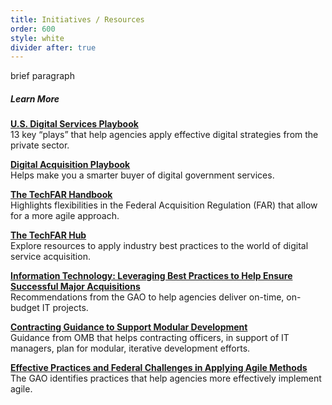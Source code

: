 ```yaml
---
title: Initiatives / Resources
order: 600
style: white
divider after: true
---
```


brief paragraph

##### Learn More

[__U.S. Digital Services Playbook__](https://playbook.cio.gov/)  
13 key “plays” that help agencies apply effective digital strategies from the private sector.

[__Digital Acquisition Playbook__](https://digital-acquisition-playbook.18f.gov/)  
Helps make you a smarter buyer of digital government services.

[__The TechFAR Handbook__](https://playbook.cio.gov/techfar/)  
Highlights flexibilities in the Federal Acquisition Regulation (FAR) that allow for a more agile approach.

[__The TechFAR Hub__](https://techfarhub.cio.gov/)  
Explore resources to apply industry best practices to the world of digital service acquisition.

[__Information Technology: Leveraging Best Practices to Help Ensure Successful Major Acquisitions__](http://www.gao.gov/products/GAO-14-183T)  
Recommendations from the GAO to help agencies deliver on-time, on-budget IT projects.

[__Contracting Guidance to Support Modular Development__](http://www.whitehouse.gov/sites/default/files/omb/procurement/guidance/modular-approaches-for-information-technology.pdf)  
Guidance from OMB that helps contracting officers, in support of IT managers, plan for modular, iterative development efforts.

[__Effective Practices and Federal Challenges in Applying Agile Methods__](http://www.afei.org/WorkingGroups/ADAPT/Documents/GAO%20Agile%20Report.pdf)  
The GAO identifies practices that help agencies more effectively implement agile.
